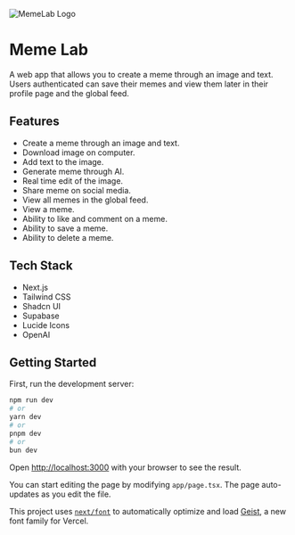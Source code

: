 ![MemeLab Logo](https://media.discordapp.net/attachments/1313901914202832948/1363840781667795076/logo-memelab.png?ex=68077f35&is=68062db5&hm=b7f94551a12b787b502c9fe13c06013c2f26538052a52a00027c915ffd84ee71&=&format=webp&quality=lossless&width=60&height=100)

# Meme Lab
A web app that allows you to create a meme through an image and text.
Users authenticated can save their memes and view them later in their profile page and the global feed.

## Features
- Create a meme through an image and text.
- Download image on computer.
- Add text to the image.
- Generate meme through AI.
- Real time edit of the image.
- Share meme on social media.
- View all memes in the global feed.
- View a meme.
- Ability to like and comment on a meme.
- Ability to save a meme.
- Ability to delete a meme.


## Tech Stack
- Next.js
- Tailwind CSS
- Shadcn UI
- Supabase
- Lucide Icons
- OpenAI

## Getting Started
First, run the development server:

```bash
npm run dev
# or
yarn dev
# or
pnpm dev
# or
bun dev
```

Open [http://localhost:3000](http://localhost:3000) with your browser to see the result.

You can start editing the page by modifying `app/page.tsx`. The page auto-updates as you edit the file.

This project uses [`next/font`](https://nextjs.org/docs/app/building-your-application/optimizing/fonts) to automatically optimize and load [Geist](https://vercel.com/font), a new font family for Vercel.
